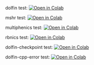 dolfin test: [![Open in Colab](https://colab.research.google.com/assets/colab-badge.svg)](https://colab.research.google.com/github/fem-on-colab/fem-on-colab.github.io/blob/gh-pages/tests/fenics/test-dolfin.ipynb)

mshr test: [![Open in Colab](https://colab.research.google.com/assets/colab-badge.svg)](https://colab.research.google.com/github/fem-on-colab/fem-on-colab.github.io/blob/gh-pages/tests/fenics/test-mshr.ipynb)

multiphenics test: [![Open in Colab](https://colab.research.google.com/assets/colab-badge.svg)](https://colab.research.google.com/github/fem-on-colab/fem-on-colab.github.io/blob/gh-pages/tests/fenics/test-multiphenics.ipynb)

rbnics test: [![Open in Colab](https://colab.research.google.com/assets/colab-badge.svg)](https://colab.research.google.com/github/fem-on-colab/fem-on-colab.github.io/blob/gh-pages/tests/fenics/test-rbnics.ipynb)

dolfin-checkpoint test: [![Open in Colab](https://colab.research.google.com/assets/colab-badge.svg)](https://colab.research.google.com/github/fem-on-colab/fem-on-colab.github.io/blob/gh-pages/tests/fenics/test-dolfin-checkpoint.ipynb)

dolfin-cpp-error test: [![Open in Colab](https://colab.research.google.com/assets/colab-badge.svg)](https://colab.research.google.com/github/fem-on-colab/fem-on-colab.github.io/blob/gh-pages/tests/fenics/test-dolfin-cpp-error.ipynb)
